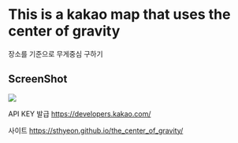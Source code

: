 # This is a kakao map that uses the center of gravity
장소를 기준으로 무게중심 구하기

ScreenShot
----------
<div>
<img src="https://user-images.githubusercontent.com/37692675/85655155-1a6a5480-b6ea-11ea-886f-b6f618b74461.png">         
</div>

API KEY 발급
https://developers.kakao.com/

사이트
https://sthyeon.github.io/the_center_of_gravity/
